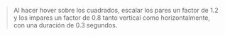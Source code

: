 > Al hacer hover sobre los cuadrados, escalar los pares un factor de 1.2 y los impares un
> factor de 0.8 tanto vertical como horizontalmente, con una duración de
> 0.3 segundos.
